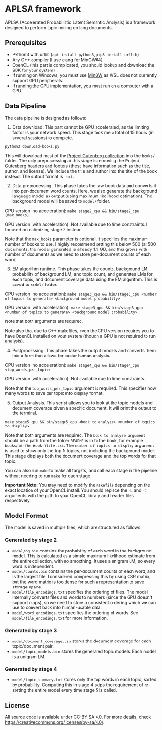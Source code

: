 # APLSA framework

APLSA (Accelerated Probabilistic Latent Semantic Analysis) is a framework designed to perform topic mining on long documents. 

## Prerequisites
- Python3 with urllib (`apt install python3`, `pip3 install urllib`)
- Any C++ compiler (I use clang for MinGW64)
- OpenCL (this part is complicated, you should lookup and download the SDK for your system)
- If running on Windows, you must use [MinGW](https://www.mingw-w64.org/) as WSL does not currently support GPU peripherals.
- If running the GPU implementation, you must run on a computer with a GPU.


## Data Pipeline

The data pipeline is designed as follows:

1. Data download. This part cannot be GPU accelerated, as the limiting factor is your network speed. This stage took me a total of 15 hours (in several sessions) to complete.

`python3 download-books.py`

This will download most of the [Project Gutenberg collection](https://www.gutenberg.org/) into the `books/` folder. The only preprocessing at this stage is removing the Project Gutenberg headers and footers (these have information such as the title, author, and license). We include the title and author into the title of the book instead. The output format is `.txt`.

2. Data preprocessing. This phase takes the raw book data and converts it into per-document word counts. Here, we also generate the background language model as output (using maximum likelihood estimation). The background model will be saved to `model/` folder.

CPU version (no acceleration): `make stage2_cpu && bin/stage2_cpu [max_books]`

GPU version (with acceleration): Not available due to time constraints. I focused on optimizing stage 3 instead.

Note that the `max_books` parameter is optional. It specifies the maximum number of books to use. I highly recommend setting this below 500 (at 500 documents, the model generated is already 1.9 GB, and this grows with number of documents as we need to store per-document counts of each word).

3. EM algorithm runtime. This phase takes the counts, background LM, probability of background LM, and topic count, and generates LMs for each topic, and document coverage data using the EM algorithm. This is saved to `model/` folder.

CPU version (no acceleration): `make stage3_cpu && bin/stage3_cpu <number of topics to generate> <background model probability>`

GPU version (with acceleration): `make stage3_gpu && bin/stage3_gpu <number of topics to generate> <background model probability>`

Note that both arguments are required.

Note also that due to C++ makefiles, even the CPU version requires you to have OpenCL installed on your system (though a GPU is not required to run analysis).

4. Postprocessing. This phase takes the output models and converts them into a form that allows for easier human analysis.

CPU version (no acceleration): `make stage4_cpu && bin/stage4_cpu <top_words_per_topic>`

GPU version (with acceleration): Not available due to time constraints.

Note that the `top_words_per_topic` argument is required. This specifies how many words to save per topic into display format.

5. Output Analysis. This script allows you to look at the topic models and document coverage given a specific document. It will print the output to the terminal.

`make stage5_cpu && bin/stage5_cpu <book to analyze> <number of topics to display>`

Note that both arguments are required. The `book to analyze argument` should be a path from the folder `README` is in to the book, for example `books/10-The-Book-Title.txt`. The `number of topics to display` argument is used to show only the top N topics, not including the background model. This stage displays both the document coverage and the top words for that topic.

You can also run `make` to make all targets, and call each stage in the pipeline without needing to run `make` for each stage.

**Important Note:** You may need to modify the `Makefile` depending on the exact location of your OpenCL install. You should replace the `-L` and `-I` arguments with the path to your OpenCL library and header files respectively.

## Model Format

The model is saved in multiple files, which are structured as follows:

### Generated by stage 2

- `model/bg.bin` contains the probability of each word in the background model. This is calculated as a simple maximum likelihood estimate from the entire collection, with no smoothing. It uses a unigram LM, so every word is independent.
- `model/counts.bin` contains the per-document counts of each word, and is the largest file. I considered compressing this by using CSR matrix, but the word matrix is too dense for such a representation to save storage space.
- `model/file_encodings.txt` specifies the ordering of files. The model internally converts files and words to numbers (since the GPU doesn't support maps), so we need to store a consistent ordering which we can use to convert back into human-usable data.
- `model/word_encodings.txt` specifies the ordering of words. See `model/file_encodings.txt` for more information.

### Generated by stage 3
- `model/document_coverage.bin` stores the document coverage for each topic/document pair.
- `model/topic_models.bin` stores the generated topic models. Each model is a unigram LM.

### Generated by stage 4
- `model/topic_summary.txt` stores only the top words in each topic, sorted by probability. Computing this in stage 4 skips the requirement of re-sorting the entire model every time stage 5 is called.

## License
All source code is available under CC-BY SA 4.0. For more details, check https://creativecommons.org/licenses/by-sa/4.0/.